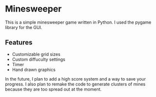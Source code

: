 # Minesweeper

This is a simple minesweeper game written in Python. I used the pygame library for the GUI. 


## Features

* Customizable grid sizes
* Custom diffuculty settings
* Timer
* Hand drawn graphics


In the future, I plan to add a high score system and a way to save your progress. I also plan to remake the code to generate clusters of mines because they are too spread out at the moment.